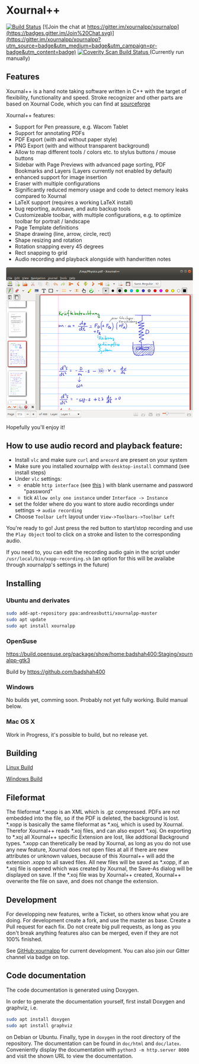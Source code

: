 # Xournal++

[![Build Status](https://travis-ci.org/xournalpp/xournalpp.svg?branch=string_new)](https://travis-ci.org/xournalpp/xournalpp)
[![Join the chat at https://gitter.im/xournalpp/xournalpp](https://badges.gitter.im/Join%20Chat.svg)](https://gitter.im/xournalpp/xournalpp?utm_source=badge&utm_medium=badge&utm_campaign=pr-badge&utm_content=badge)
<a href="https://scan.coverity.com/projects/xournal">
  <img alt="Coverity Scan Build Status"
       src="https://scan.coverity.com/projects/17046/badge.svg"/>
</a>
(Currently run manually)


## Features

Xournal++ is a hand note taking software written in C++ with the target of flexibility, functionality and speed.
Stroke recognizer and other parts are based on Xournal Code, which you can find at [sourceforge](http://sourceforge.net/projects/xournal/)

Xournal++ features:
* Support for Pen preassure, e.g. Wacom Tablet
* Support for annotating PDFs
* PDF Export (with and without paper style)
* PNG Export (with and without transparent background)
* Allow to map different tools / colors etc. to stylus buttons / mouse buttons
* Sidebar with Page Previews with advanced page sorting, PDF Bookmarks and Layers (Layers currently not enabled by default)
* enhanced support for image insertion
* Eraser with multiple configurations
* Significantly reduced memory usage and code to detect memory leaks compared to Xournal
* LaTeX support (requires a working LaTeX install)
* bug reporting, autosave, and auto backup tools
* Customizeable toolbar, with multiple configurations, e.g. to optimize toolbar for portrait / landscape
* Page Template definitions
* Shape drawing (line, arrow, circle, rect)
* Shape resizing and rotation
* Rotation snapping every 45 degrees
* Rect snapping to grid 
* Audio recording and playback alongside with handwritten notes

![Screenshot](readme/main.png?raw=true "Xournal++ Screenshot")

Hopefully you'll enjoy it!

## How to use audio record and playback feature:

- Install `vlc` and make sure `curl` and `arecord` are present on your system 
- Make sure you installed xournalpp with `desktop-install` command (see install steps)
- Under `vlc` settings: 
- - enable `http interface` (see [this](https://github.com/azrafe7/vlc4youtube/blob/master/instructions/how-to-enable-vlc-web-interface.md) ) with blank username and password "password"
- - tick `Allow only one instance` under `Interface -> Instance`
- set the folder where do you want to store audio recordings under settings -> `audio recording`
- Choose `Toolbar Left` layout under `View->Toolbars->Toolbar Left`

You're ready to go! 
Just press the red button to start/stop recording and use the `Play Object` tool to click on a stroke and listen to the corresponding audio.

If you need to, you can edit the recording audio gain in the script under `/usr/local/bin/xopp-recording.sh` (an option for this will be availabe through xournalpp's settings in the future)

## Installing
### Ubuntu and derivates
````bash
sudo add-apt-repository ppa:andreasbutti/xournalpp-master
sudo apt update
sudo apt install xournalpp
````

### OpenSuse
https://build.opensuse.org/package/show/home:badshah400:Staging/xournalpp-gtk3

Build by https://github.com/badshah400

### Windows
No builds yet, comming soon. Probably not yet fully working.
Build manual below.

### Mac OS X
Work in Progress, it's possible to build, but no release yet.


## Building

[Linux Build](readme/LinuxBuild.md)

[Windows Build](readme/WindowsBuild.md)

## Fileformat
The fileformat *.xopp is an XML which is .gz compressed. PDFs are not embedded
into the file, so if the PDF is deleted, the background is lost.
*.xopp is basically the same fileformat as *.xoj, which is used by Xournal.
Therefor Xournal++ reads *.xoj files, and can also export *.xoj.
On exporting to *.xoj all Xournal++ specific Extension are lost, like addtional
Background types.
*.xopp can theretically be read by Xournal, as long as you do not use any new
feature, Xournal does not open files at all if there are new attributes or
unknown values, because of this Xournal++ will add the extension .xopp to all
saved files.
All new files will be saved as *.xopp, if an *.xoj file is opened which was
created by Xournal, the Save-As dialog will be displayed on save. If the *.xoj
file was by Xournal++ created, Xournal++ overwrite the file on save, and does
not change the extension.

## Development
For developping new features, write a Ticket, so others know what you are doing.
For development create a fork, and use the master as base. Create a Pull request for each fix.
Do not create big pull requests, as long as you don't break anything features also can be
merged, even if they are not 100% finished.

See [GitHub:xournalpp](http://github.com/xournalpp/xournalpp) for current development. You can also join
our Gitter channel via badge on top.

## Code documentation

The code documentation is generated using Doxygen.

In order to generate the documentation yourself, first install Doxygen and graphviz, i.e.

```bash
sudo apt install doxygen
sudo apt install graphviz
```

on Debian or Ubuntu. Finally, type in `doxygen` in the root directory of the repository.
The documentation can be found in `doc/html` and `doc/latex`. Conveniently display the
documentation with `python3 -m http.server 8000` and visit the shown URL to view the
documentation.

